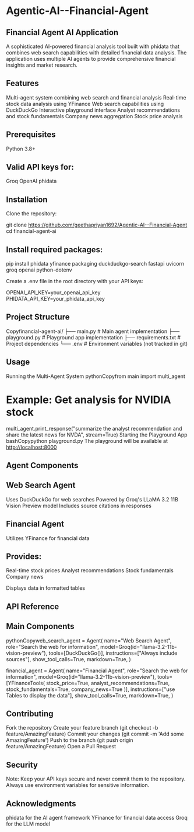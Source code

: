 # Agentic-AI--Financial-Agent

## Financial Agent AI Application

A sophisticated AI-powered financial analysis tool built with phidata that combines web search capabilities with detailed financial data analysis. The application uses multiple AI agents to provide comprehensive financial insights and market research.
 
## Features

Multi-agent system combining web search and financial analysis
Real-time stock data analysis using YFinance
Web search capabilities using DuckDuckGo
Interactive playground interface
Analyst recommendations and stock fundamentals
Company news aggregation
Stock price analysis

## Prerequisites

Python 3.8+

## Valid API keys for:

Groq
OpenAI
phidata



## Installation

Clone the repository:

git clone https://github.com/geethapriyan1692/Agentic-AI--Financial-Agent
cd financial-agent-ai

## Install required packages:

pip install phidata yfinance packaging duckduckgo-search fastapi uvicorn groq openai python-dotenv

Create a .env file in the root directory with your API keys:

OPENAI_API_KEY=your_openai_api_key
PHIDATA_API_KEY=your_phidata_api_key

## Project Structure
Copyfinancial-agent-ai/
├── main.py           # Main agent implementation
├── playground.py     # Playground app implementation
├── requirements.txt  # Project dependencies
└── .env             # Environment variables (not tracked in git)

## Usage
Running the Multi-Agent System
pythonCopyfrom main import multi_agent

# Example: Get analysis for NVIDIA stock
multi_agent.print_response("summarize the analyst recommendation and share the latest news for NVDA", stream=True)
Starting the Playground App
bashCopypython playground.py
The playground will be available at [http://localhost:8000](https://www.phidata.app/playground/chat?endpoint=localhost%253A7777&agent=99ff065d-0574-4486-97e0-a31f31daf932&session=ae5d7e8b-f13a-4acb-aac3-f6eca3045788)

## Agent Components
## Web Search Agent

Uses DuckDuckGo for web searches
Powered by Groq's LLaMA 3.2 11B Vision Preview model
Includes source citations in responses

## Financial Agent

Utilizes YFinance for financial data

## Provides:

Real-time stock prices
Analyst recommendations
Stock fundamentals
Company news


Displays data in formatted tables

## API Reference
## Main Components
pythonCopyweb_search_agent = Agent(
    name="Web Search Agent",
    role="Search the web for information",
    model=Groq(id="llama-3.2-11b-vision-preview"),
    tools=[DuckDuckGo()],
    instructions=["Always include sources"],
    show_tool_calls=True,
    markdown=True,
)

financial_agent = Agent(
    name="Financial Agent",
    role="Search the web for information",
    model=Groq(id="llama-3.2-11b-vision-preview"),
    tools=[YFinanceTools(
        stock_price=True,
        analyst_recommendations=True,
        stock_fundamentals=True,
        company_news=True
    )],
    instructions=["use Tables to display the data"],
    show_tool_calls=True,
    markdown=True,
)

## Contributing

Fork the repository
Create your feature branch (git checkout -b feature/AmazingFeature)
Commit your changes (git commit -m 'Add some AmazingFeature')
Push to the branch (git push origin feature/AmazingFeature)
Open a Pull Request


## Security
Note: Keep your API keys secure and never commit them to the repository. Always use environment variables for sensitive information.

## Acknowledgments

phidata for the AI agent framework
YFinance for financial data access
Groq for the LLM model
